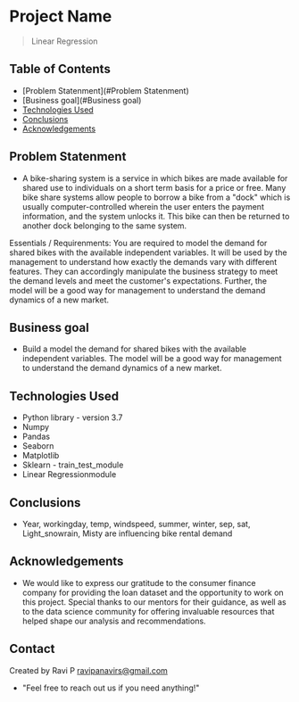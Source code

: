 # Project Name
> Linear Regression


## Table of Contents
* [Problem Statenment](#Problem Statenment)
* [Business goal](#Business goal)
* [Technologies Used](#technologies-used)
* [Conclusions](#conclusions)
* [Acknowledgements](#acknowledgements)

<!-- You can include any other section that is pertinent to your problem -->

## Problem Statenment
- A bike-sharing system is a service in which bikes are made available for shared use to individuals on a short term basis for a price or free. Many bike share systems allow people to borrow a bike from a "dock" which is usually computer-controlled wherein the user enters the payment information, and the system unlocks it. This bike can then be returned to another dock belonging to the same system.

Essentials / Requirenments: You are required to model the demand for shared bikes with the available independent variables. It will be used by the management to understand how exactly the demands vary with different features. They can accordingly manipulate the business strategy to meet the demand levels and meet the customer's expectations. Further, the model will be a good way for management to understand the demand dynamics of a new market.
<!-- You don't have to answer all the questions - just the ones relevant to your project. -->

## Business goal
- Build a model the demand for shared bikes with the available independent variables. The model will be a good way for management to understand the demand dynamics of a new market.

<!-- You don't have to answer all the questions - just the ones relevant to your project. -->


## Technologies Used
- Python library - version 3.7
- Numpy
- Pandas
- Seaborn
- Matplotlib
- Sklearn - train_test_module
- Linear Regressionmodule


<!-- As the libraries versions keep on changing, it is recommended to mention the version of library used in this project -->


## Conclusions
- Year, workingday, temp, windspeed, summer, winter, sep, sat, Light_snowrain, Misty are influencing bike rental demand

<!-- As the libraries versions keep on changing, it is recommended to mention the version of library used in this project -->


## Acknowledgements
- We would like to express our gratitude to the consumer finance company for providing the loan dataset and the opportunity to work on this project. Special thanks to our mentors for their guidance, as well as to the data science community for offering invaluable resources that helped shape our analysis and recommendations.




## Contact
Created by Ravi P 
ravipanavirs@gmail.com 

- "Feel free to reach out us if you need anything!"


<!-- Optional -->
<!-- ## License -->
<!-- This project is open source and available under the [... License](). -->

<!-- You don't have to include all sections - just the one's relevant to your project -->

